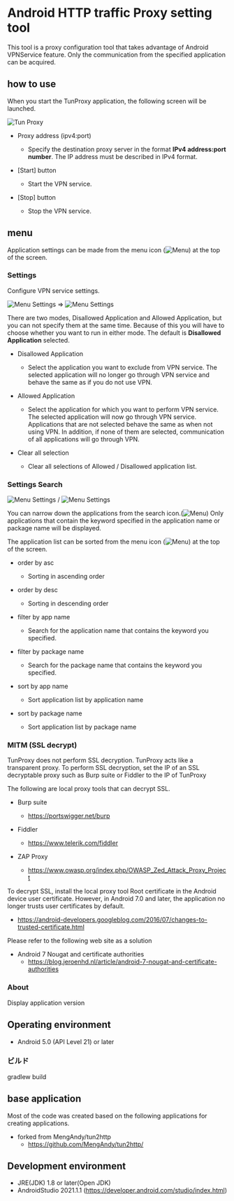 Android HTTP traffic Proxy setting tool
=============

This tool is a proxy configuration tool that takes advantage of Android VPNService feature. 
Only the communication from the specified application can be acquired.

## how to use

When you start the TunProxy application, the following screen will be launched.

![Tun Proxy](images/TunProxy.png)

* Proxy address (ipv4:port)
  * Specify the destination proxy server in the format **IPv4 address:port number**.
    The IP address must be described in IPv4 format.

* [Start] button
  * Start the VPN service.
* [Stop] button
  * Stop the VPN service.

## menu

Application settings can be made from the menu icon (![Menu](images/Menu.png)) at the top of the screen.

### Settings

Configure VPN service settings.

![Menu Settings](images/Menu-Settings.png) ⇒ ![Menu Settings](images/Menu-Settings-app.png)

There are two modes, Disallowed Application and Allowed Application, but you can not specify them at the same time.
Because of this you will have to choose whether you want to run in either mode.
The default is **Disallowed Application** selected.

* Disallowed Application
  * Select the application you want to exclude from VPN service.
    The selected application will no longer go through VPN service and behave the same as if you do not use VPN.

* Allowed Application
  * Select the application for which you want to perform VPN service.
    The selected application will now go through VPN service.
    Applications that are not selected behave the same as when not using VPN.
    In addition, if none of them are selected, communication of all applications will go through VPN.

* Clear all selection
  * Clear all selections of Allowed / Disallowed application list.

### Settings Search

![Menu Settings](images/Menu-Settings-Search.png) / ![Menu Settings](images/Menu-Settings-SortBy.png)

You can narrow down the applications from the search icon.(![Menu](images/Search.png))
Only applications that contain the keyword specified in the application name or package name will be displayed.

The application list can be sorted from the menu icon  (![Menu](images/Menu.png)) at the top of the screen.

* order by asc
  * Sorting in ascending order

* order by desc
  * Sorting in descending order

* filter by app name
  * Search for the application name that contains the keyword you specified.

* filter by package name
  * Search for the package name that contains the keyword you specified.

* sort by app name
  * Sort application list by application name

* sort by package name
  * Sort application list by package name

### MITM (SSL decrypt)

TunProxy does not perform SSL decryption. TunProxy acts like a transparent proxy.
To perform SSL decryption, set the IP of an SSL decryptable proxy such as Burp suite or Fiddler to the IP of TunProxy

The following are local proxy tools that can decrypt SSL.

* Burp suite
  * https://portswigger.net/burp

* Fiddler
  * https://www.telerik.com/fiddler

* ZAP Proxy
  * https://www.owasp.org/index.php/OWASP_Zed_Attack_Proxy_Project

To decrypt SSL, install the local proxy tool Root certificate in the Android device user certificate.
However, in Android 7.0 and later, the application no longer trusts user certificates by default.

* https://android-developers.googleblog.com/2016/07/changes-to-trusted-certificate.html

Please refer to the following web site as a solution

* Android 7 Nougat and certificate authorities
  * https://blog.jeroenhd.nl/article/android-7-nougat-and-certificate-authorities

### About
Display application version

## Operating environment

* Android 5.0 (API Level 21) or later

### ビルド
 gradlew build

## base application

Most of the code was created based on the following applications for creating applications.

* forked from MengAndy/tun2http
  * https://github.com/MengAndy/tun2http/

## Development environment

* JRE(JDK) 1.8 or later(Open JDK)
* AndroidStudio 2021.1.1 (https://developer.android.com/studio/index.html)
